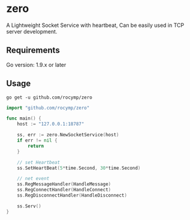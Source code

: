 # zero
A Lightweight Socket Service with heartbeat, Can be easily used in TCP server development.

## Requirements

Go version: 1.9.x or later

## Usage

```
go get -u github.com/rocymp/zero
```

```go
import "github.com/rocymp/zero"

func main() {
 	host := "127.0.0.1:18787"

 	ss, err := zero.NewSocketService(host)
	if err != nil {
		return
	}

	// set Heartbeat
	ss.SetHeartBeat(5*time.Second, 30*time.Second)

	// net event
	ss.RegMessageHandler(HandleMessage)
	ss.RegConnectHandler(HandleConnect)
	ss.RegDisconnectHandler(HandleDisconnect)

	ss.Serv()
}


```
